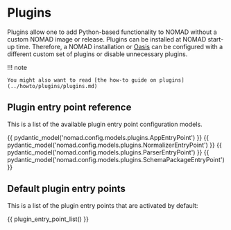 # Plugins

Plugins allow one to add Python-based functionality to NOMAD without a custom NOMAD image or release. Plugins can be installed at NOMAD start-up time. Therefore, a NOMAD installation or [Oasis](../howto/oasis/install.md) can be configured with a different custom set of plugins or disable unnecessary plugins.

!!! note

    You might also want to read [the how-to guide on plugins](../howto/plugins/plugins.md)

## Plugin entry point reference

This is a list of the available plugin entry point configuration models.

{{ pydantic_model('nomad.config.models.plugins.AppEntryPoint') }}
{{ pydantic_model('nomad.config.models.plugins.NormalizerEntryPoint') }}
{{ pydantic_model('nomad.config.models.plugins.ParserEntryPoint') }}
{{ pydantic_model('nomad.config.models.plugins.SchemaPackageEntryPoint') }}

## Default plugin entry points

This is a list of the plugin entry points that are activated by default:

{{ plugin_entry_point_list() }}
